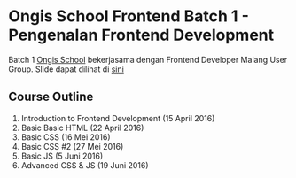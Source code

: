 # Ongis School Frontend Batch 1 - Pengenalan Frontend Development

Batch 1 [Ongis School](http://ongis.school) bekerjasama dengan Frontend Developer Malang User Group. Slide dapat dilihat di [sini](http://malangfrontend.github.io/ongischool-frontend-course/batch-1)

## Course Outline

1. Introduction to Frontend Development (15 April 2016)
2. Basic Basic HTML (22 April 2016)
3. Basic CSS (16 Mei 2016)
4. Basic CSS #2 (27 Mei 2016)
5. Basic JS (5 Juni 2016)
6. Advanced CSS & JS (19 Juni 2016)


